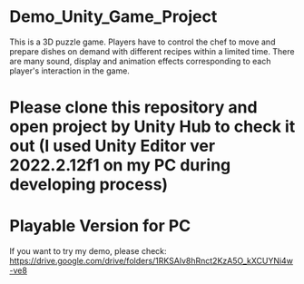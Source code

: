 # Demo_Unity_Game_Project
This is a 3D puzzle game. Players have to control the chef to move and prepare dishes on demand with different recipes within a limited time. There are many sound, display and animation effects corresponding to each player's interaction in the game.
# Please clone this repository and open project by Unity Hub to check it out (I used Unity Editor ver 2022.2.12f1 on my PC during developing process)
# Playable Version for PC
If you want to try my demo, please check: https://drive.google.com/drive/folders/1RKSAlv8hRnct2KzA5O_kXCUYNi4w-ve8
